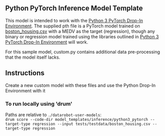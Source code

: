 ## Python PyTorch Inference Model Template


This model is intended to work with the [Python 3 PyTorch Drop-In Environment](../../../public_dropin_environments/python3_pytorch/).
The supplied pth file is a PyTorch model trained on [boston_housing.csv](../../../tests/testdata/boston_housing.csv)
with a MEDV as the target (regression), though any binary or regression model trained using the libraries
outlined in [Python 3 PyTorch Drop-In Environment](../../../public_dropin_environments/python3_pytorch/) will work.

For this sample model, custom.py contains additional data pre-processing that the model itself lacks.

## Instructions
Create a new custom model with these files and use the Python Drop-In Environment with it

### To run locally using 'drum'
Paths are relative to `./datarobot-user-models`:   
`drum score --code-dir model_templates/inference/python3_pytorch --target-type regression --input tests/testdata/boston_housing.csv --target-type regression`